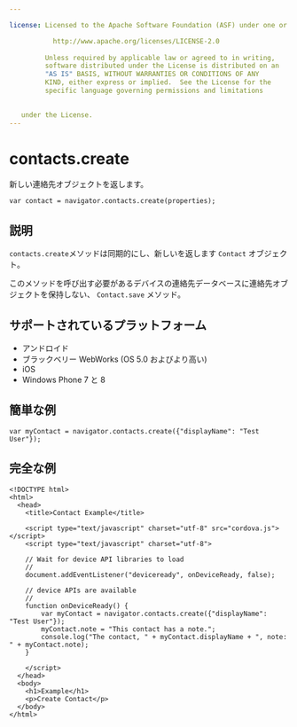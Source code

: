 ```yaml
---

license: Licensed to the Apache Software Foundation (ASF) under one or more contributor license agreements. See the NOTICE file distributed with this work for additional information regarding copyright ownership. The ASF licenses this file to you under the Apache License, Version 2.0 (the "License"); you may not use this file except in compliance with the License. You may obtain a copy of the License at

           http://www.apache.org/licenses/LICENSE-2.0
    
         Unless required by applicable law or agreed to in writing,
         software distributed under the License is distributed on an
         "AS IS" BASIS, WITHOUT WARRANTIES OR CONDITIONS OF ANY
         KIND, either express or implied.  See the License for the
         specific language governing permissions and limitations
    

   under the License.
---
```


# contacts.create

新しい連絡先オブジェクトを返します。

    var contact = navigator.contacts.create(properties);
    

## 説明

`contacts.create`メソッドは同期的にし、新しいを返します `Contact` オブジェクト。

このメソッドを呼び出す必要があるデバイスの連絡先データベースに連絡先オブジェクトを保持しない、 `Contact.save` メソッド。

## サポートされているプラットフォーム

*   アンドロイド
*   ブラックベリー WebWorks (OS 5.0 およびより高い)
*   iOS
*   Windows Phone 7 と 8

## 簡単な例

    var myContact = navigator.contacts.create({"displayName": "Test User"});
    

## 完全な例

    <!DOCTYPE html>
    <html>
      <head>
        <title>Contact Example</title>
    
        <script type="text/javascript" charset="utf-8" src="cordova.js"></script>
        <script type="text/javascript" charset="utf-8">
    
        // Wait for device API libraries to load
        //
        document.addEventListener("deviceready", onDeviceReady, false);
    
        // device APIs are available
        //
        function onDeviceReady() {
            var myContact = navigator.contacts.create({"displayName": "Test User"});
            myContact.note = "This contact has a note.";
            console.log("The contact, " + myContact.displayName + ", note: " + myContact.note);
        }
    
        </script>
      </head>
      <body>
        <h1>Example</h1>
        <p>Create Contact</p>
      </body>
    </html>